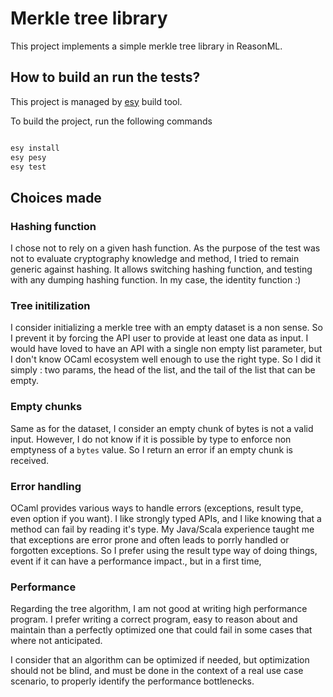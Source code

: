 # Merkle tree library

This project implements a simple merkle tree library in ReasonML.

## How to build an run the tests?

This project is managed by [esy](https://esy.sh/) build tool.

To build the project, run the following commands

```sh

esy install
esy pesy
esy test

```

## Choices made

### Hashing function
I chose not to rely on a given hash function.
As the purpose of the test was not to evaluate cryptography knowledge and method,
I tried to remain generic against hashing.
It allows switching hashing function, and testing with any dumping hashing function.
In my case, the identity function :)

### Tree initilization

I consider initializing a merkle tree with an empty dataset is a non sense. 
So I prevent it by forcing the API user to provide at least one data as input.
I would have loved to have an API with a single non empty list parameter, 
but I don't know OCaml ecosystem well enough to use the right type.
So I did it simply : two params, the head of the list, and the tail of the list that can be empty.

### Empty chunks

Same as for the dataset, I consider an empty chunk of bytes is not a valid input.
However, I do not know if it is possible by type to enforce non emptyness of a `bytes` value.
So I return an error if an empty chunk is received.

### Error handling

OCaml provides various ways to handle errors (exceptions, result type, even option if you want).
I like strongly typed APIs, and I like knowing that a method can fail by reading it's type.
My Java/Scala experience taught me that exceptions are error 
prone and often leads to porrly handled or forgotten exceptions.
So I prefer using the result type way of doing things,
event if it can have a performance impact., but in a first time, 

### Performance

Regarding the tree algorithm, I am not good at writing high performance program.
I prefer writing a correct program, easy to reason about and maintain 
than a perfectly optimized one that could fail in some cases that where not anticipated.

I consider that an algorithm can be optimized if needed, but optimization should not be blind,
and must be done in the context of a real use case scenario, to properly identify the performance
bottlenecks.